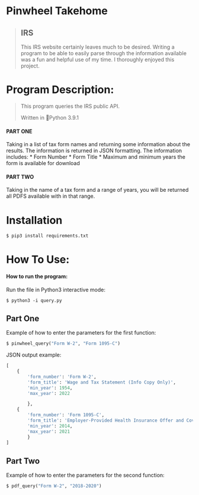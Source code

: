 # Pinwheel Takehome 

> ## IRS
>
>This IRS website certainly leaves much to be desired.
>Writing a program to be able to easily parse through
>the information available was a fun and helpful use of 
>my time. I thoroughly enjoyed this project.
>

# Program Description:

> This program queries the IRS public API.
>
> Written in  🐍Python 3.9.1

#### PART ONE 

Taking in a list of tax form names and returning some 
information about the results. 
The information is returned in JSON formatting.
The information includes:
    * Form Number
    * Form Title
    * Maximum and minimum years the form is available for download    

#### PART TWO

Taking in the name of a tax form and a range of years, you will
be returned all PDFS available with in that range. 

# Installation

```bash
$ pip3 install requirements.txt
```

# How To Use:

#### How to run the program:

Run the file in Python3 interactive mode:
```
$ python3 -i query.py
``` 

## Part One

Example of how to enter the parameters for the first function:
```python
$ pinwheel_query("Form W-2", "Form 1095-C")
```
JSON output example:
```python
[
    {
        'form_number': 'Form W-2', 
        'form_title': 'Wage and Tax Statement (Info Copy Only)',
        'min_year': 1954, 
        'max_year': 2022

        },
    {   
        'form_number': 'Form 1095-C', 
        'form_title': 'Employer-Provided Health Insurance Offer and Coverage', 
        'min_year': 2014, 
        'max_year': 2021
        }
]
```

## Part Two

Example of how to enter the parameters for the second function:
```python
$ pdf_query("Form W-2", "2018-2020")
```
